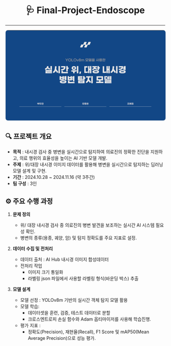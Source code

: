 <h1 style="text-align: center;">🩺 Final-Project-Endoscope</h1>
<hr>
<p style="text-align: center;">
    <a href="https://github.com/donghyun0518/final-project-endoscope/blob/main/%EB%82%B4%EC%8B%9C%EA%B2%BD%EB%AA%A8%EB%8D%B8pdf.pdf" target="_blank">
        <img src="https://github.com/donghyun0518/final-project-endoscope/blob/main/%EC%8B%A4%EC%8B%9C%EA%B0%84%EB%82%B4%EC%8B%9C%EA%B2%BD%ED%91%9C%EC%A7%80.png" alt="Project Cover" style="width: 800px; border: 1px solid #c9d1d9; border-radius: 8px;">
    </a>
</p>

## 🔍 프로젝트 개요
- **목적** : 내시경 검사 중 병변을 실시간으로 탐지하여 의료진의 정확한 진단을 지원하고, 의료 행위의 효율성을 높이는 AI 기반 모델 개발.
- **주제** : 위/대장 내시경 이미지 데이터를 활용해 병변을 실시간으로 탐지하는 딥러닝 모델 설계 및 구현.
- **기간** : 2024.10.28 ~ 2024.11.16 (약 3주간)
- **팀 구성** : 3인

## ⚙️ 주요 수행 과정
1. **문제 정의**
   - 위/ 대장 내시경 검사 중 의료진의 병변 발견을 보조하는 실시간 AI 시스템 필요성 확인.
   - 병변의 종류(용종, 궤양, 암) 및 탐지 정확도를 주요 지표로 설정.

2. **데이터 수집 및 전처리**
   - 데이터 출처 : AI Hub 내시경 이미지 합성데이터
   - 전처리 작업
     - 이미지 크기 통일화
     - 라벨링 json 파일에서 사용할 라벨링 형식(바운딩 박스) 추출

3. **모델 설계**
   - 모델 선정 : YOLOv8m 기반의 실시간 객체 탐지 모델 활용
   - 모델 학습:
     - 데이터셋을 훈련, 검증, 테스트 데이터로 분할
     - 크로스엔트로피 손실 함수와 Adam 옵티마이저를 사용해 학습진행.
   - 평가 지표 :
     - 정확도(Precision), 재현율(Recall), F1 Score 및 mAP50(Mean Average Precision)으로 성능 평가.

